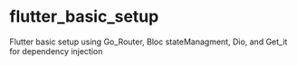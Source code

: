 # flutter_basic_setup
Flutter basic setup using Go_Router, Bloc stateManagment, Dio, and Get_it for dependency injection
